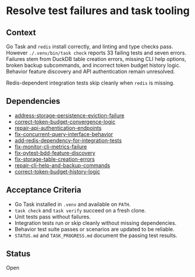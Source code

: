 # Resolve test failures and task tooling

## Context
Go Task and `redis` install correctly, and linting and type checks pass. However
`./.venv/bin/task check` reports 33 failing tests and seven errors. Failures stem
from DuckDB table creation errors, missing CLI help options, broken backup
subcommands, and incorrect token budget history logic. Behavior feature
discovery and API authentication remain unresolved.

Redis-dependent integration tests skip cleanly when `redis` is missing.

## Dependencies
- [address-storage-persistence-eviction-failure](archive/address-storage-persistence-eviction-failure.md)
- [correct-token-budget-convergence-logic](archive/correct-token-budget-convergence-logic.md)
- [repair-api-authentication-endpoints](repair-api-authentication-endpoints.md)
- [fix-concurrent-query-interface-behavior](archive/fix-concurrent-query-interface-behavior.md)
- [add-redis-dependency-for-integration-tests](add-redis-dependency-for-integration-tests.md)
- [fix-monitor-cli-metrics-failure](archive/fix-monitor-cli-metrics-failure.md)
- [fix-pytest-bdd-feature-discovery](fix-pytest-bdd-feature-discovery.md)
- [fix-storage-table-creation-errors](fix-storage-table-creation-errors.md)
- [repair-cli-help-and-backup-commands](repair-cli-help-and-backup-commands.md)
- [correct-token-budget-history-logic](correct-token-budget-history-logic.md)

## Acceptance Criteria
- Go Task installed in `.venv` and available on `PATH`.
- `task check` and `task verify` succeed on a fresh clone.
- Unit tests pass without failures.
- Integration tests run or skip cleanly without missing dependencies.
- Behavior test suite passes or scenarios are updated to be reliable.
- `STATUS.md` and `TASK_PROGRESS.md` document the passing test results.

## Status
Open
